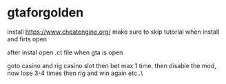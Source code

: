 # gtaforgolden



install https://www.cheatengine.org/ make sure to skip tutorial when install and firts open


after instal open .ct file when gta is open 

goto casino and rig casino slot then bet max 1 time. then disable the mod, now  lose 3-4 times then rig and win again etc..\\
